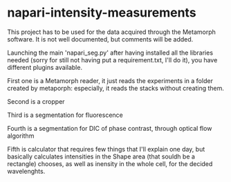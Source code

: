 # napari-intensity-measurements

This project has to be used for the data acquired through the Metamorph software. It is not well documented, but comments will be added. 

Launching the main 'napari_seg.py' after having installed all the libraries needed (sorry for still not having put a requirement.txt, I'll do it), you have different plugins available. 

First one is a Metamorph reader, it just reads the experiments in a folder created by metaporph: especially, it reads the stacks without creating them. 

Second is a cropper

Third is a segmentation for fluorescence

Fourth is a segmentation for DIC of phase contrast, through optical flow algorithm

Fifth is calculator that requires few things that I'll explain one day, but basically calculates intensities in the Shape area (that souldh be a rectangle) chooses, as well as inensity in the whole cell, for the decided wavelenghts. 
